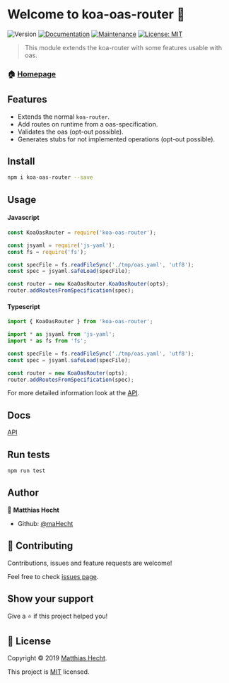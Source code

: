 # Welcome to koa-oas-router 👋
![Version](https://img.shields.io/npm/v/koa-oas-router.svg)
[![Documentation](https://img.shields.io/badge/documentation-yes-brightgreen.svg)](https://github.com/maHecht/koa-oas-router#docs)
[![Maintenance](https://img.shields.io/badge/Maintained%3F-yes-green.svg)](https://github.com/maHecht/koa-oas-router/graphs/commit-activity)
[![License: MIT](https://img.shields.io/badge/License-MIT-yellow.svg)](https://github.com/maHecht/koa-oas-router/blob/master/LICENSE)

> This module extends the koa-router with some features usable with oas.

### 🏠 [Homepage](https://github.com/maHecht/koa-oas-router#readme)

## Features

- Extends the normal `koa-router`.
- Add routes on runtime from a oas-specification.
- Validates the oas (opt-out possible).
- Generates stubs for not implemented operations (opt-out possible).

## Install

```sh
npm i koa-oas-router --save
```

## Usage

#### Javascript
```js
const KoaOasRouter = require('koa-oas-router');

const jsyaml = require('js-yaml');
const fs = require('fs');

const specFile = fs.readFileSync('./tmp/oas.yaml', 'utf8');
const spec = jsyaml.safeLoad(specFile);

const router = new KoaOasRouter.KoaOasRouter(opts);
router.addRoutesFromSpecification(spec);
```

#### Typescript
```typescript
import { KoaOasRouter } from 'koa-oas-router';

import * as jsyaml from 'js-yaml';
import * as fs from 'fs';

const specFile = fs.readFileSync('./tmp/oas.yaml', 'utf8');
const spec = jsyaml.safeLoad(specFile);

const router = new KoaOasRouter(opts);
router.addRoutesFromSpecification(spec);
```

For more detailed information look at the [API](docs/API.md).

## Docs

[API](docs/API.md)

## Run tests

```sh
npm run test
```

## Author

👤 **Matthias Hecht**

* Github: [@maHecht](https://github.com/maHecht)

## 🤝 Contributing

Contributions, issues and feature requests are welcome!

Feel free to check [issues page](https://github.com/maHecht/koa-oas-router/issues).

## Show your support

Give a ⭐️ if this project helped you!


## 📝 License

Copyright © 2019 [Matthias Hecht](https://github.com/maHecht).

This project is [MIT](https://github.com/maHecht/koa-oas-router/blob/master/LICENSE) licensed.
